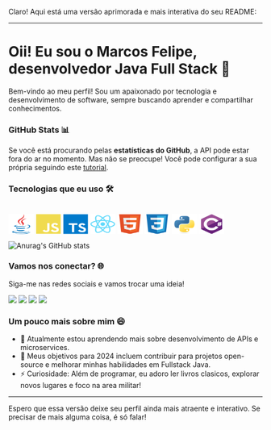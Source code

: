 Claro! Aqui está uma versão aprimorada e mais interativa do seu README:

---

# Oii! Eu sou o Marcos Felipe, desenvolvedor Java Full Stack 👋

Bem-vindo ao meu perfil! Sou um apaixonado por tecnologia e desenvolvimento de software, sempre buscando aprender e compartilhar conhecimentos.

### GitHub Stats 📊
Se você está procurando pelas **estatísticas do GitHub**, a API pode estar fora do ar no momento. Mas não se preocupe! Você pode configurar a sua própria seguindo este [tutorial](https://github.com/anuraghazra/github-readme-stats/blob/master/readme.md#deploy-on-your-own-vercel-instance).

### Tecnologias que eu uso 🛠️

<div style="display: inline_block"><br>
  <img align="center" alt="Java" height="40" width="50" src="https://raw.githubusercontent.com/devicons/devicon/master/icons/java/java-original.svg">
  <img align="center" alt="JavaScript" height="40" width="50" src="https://raw.githubusercontent.com/devicons/devicon/master/icons/javascript/javascript-plain.svg">
  <img align="center" alt="TypeScript" height="40" width="50" src="https://raw.githubusercontent.com/devicons/devicon/master/icons/typescript/typescript-plain.svg">
  <img align="center" alt="React" height="40" width="50" src="https://raw.githubusercontent.com/devicons/devicon/master/icons/react/react-original.svg">
  <img align="center" alt="HTML" height="40" width="50" src="https://raw.githubusercontent.com/devicons/devicon/master/icons/html5/html5-original.svg">
  <img align="center" alt="CSS" height="40" width="50" src="https://raw.githubusercontent.com/devicons/devicon/master/icons/css3/css3-original.svg">
  <img align="center" alt="Python" height="40" width="50" src="https://raw.githubusercontent.com/devicons/devicon/master/icons/python/python-original.svg">
  <img align="center" alt="Csharp" height="40" width="50" src="https://raw.githubusercontent.com/devicons/devicon/master/icons/csharp/csharp-original.svg">
</div>


![Anurag's GitHub stats](https://github-readme-stats.vercel.app/api?username=anuraghazra&show_icons=true&theme=radical)
### Vamos nos conectar? 🌐

Siga-me nas redes sociais e vamos trocar uma ideia! 

<div> 
  <a href="https://www.instagram.com/seu_perfil" target="_blank"><img src="https://img.shields.io/badge/-Instagram-%23E4405F?style=for-the-badge&logo=instagram&logoColor=white" target="_blank"></a>
  <a href="https://discordapp.com/users/seu_perfil" target="_blank"><img src="https://img.shields.io/badge/Discord-7289DA?style=for-the-badge&logo=discord&logoColor=white" target="_blank"></a> 
  <a href="mailto:seuemail@gmail.com"><img src="https://img.shields.io/badge/-Gmail-%23333?style=for-the-badge&logo=gmail&logoColor=white" target="_blank"></a>
  <a href="https://www.linkedin.com/in/seu_perfil" target="_blank"><img src="https://img.shields.io/badge/-LinkedIn-%230077B5?style=for-the-badge&logo=linkedin&logoColor=white" target="_blank"></a> 
</div>

### Um pouco mais sobre mim 😄
- 🌱 Atualmente estou aprendendo mais sobre desenvolvimento de APIs e microservices.
- 🎯 Meus objetivos para 2024 incluem contribuir para projetos open-source e melhorar minhas habilidades em Fullstack Java.
- ⚡ Curiosidade: Além de programar, eu adoro ler livros clasicos, explorar novos lugares e foco na area militar!

---

Espero que essa versão deixe seu perfil ainda mais atraente e interativo. Se precisar de mais alguma coisa, é só falar!
